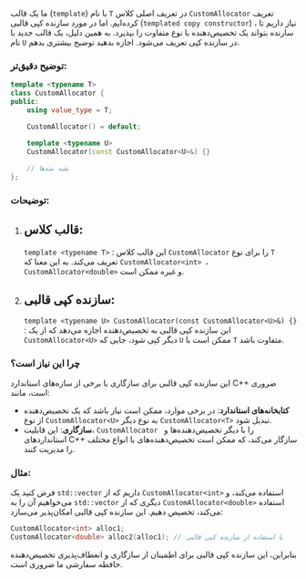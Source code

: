 ما یک قالب 
(`template`)
 با نام `T` در تعریف اصلی کلاس 
 `CustomAllocator`
  تعریف کرده‌ایم. اما در مورد سازنده کپی قالبی 
  (`templated copy constructor`)
  ، نیاز داریم تا سازنده بتواند یک تخصیص‌دهنده با نوع متفاوت را بپذیرد. به همین دلیل، یک قالب جدید با نام 
  `U`
   در سازنده کپی تعریف می‌شود. اجازه بدهید توضیح بیشتری بدهم.

### توضیح دقیق‌تر:

```cpp
template <typename T>
class CustomAllocator {
public:
    using value_type = T;

    CustomAllocator() = default;

    template <typename U>
    CustomAllocator(const CustomAllocator<U>&) {}
    
    // بقیه متدها
};
```

### توضیحات:

1. **قالب کلاس**:
   -
    `template <typename T>`
    : این قالب کلاس 
    `CustomAllocator`
     را برای نوع 
     `T`
      تعریف می‌کند. به این معنا که 
      `CustomAllocator<int>
      `، 
      `CustomAllocator<double>`
       و غیره ممکن است.

2. **سازنده کپی قالبی**:
   - 

   `template <typename U> CustomAllocator(const CustomAllocator<U>&) {}`
   : این سازنده کپی قالبی به تخصیص‌دهنده اجازه می‌دهد که از یک 
   `CustomAllocator<U>`
    دیگر کپی شود، جایی که 
    `U`
     ممکن است با 
     `T`
      متفاوت باشد.

### چرا این نیاز است؟
این سازنده کپی قالبی برای سازگاری با برخی از سازه‌های استاندارد 
C++
 ضروری است، مانند:

- **کتابخانه‌های استاندارد**: در برخی موارد، ممکن است نیاز باشد که یک تخصیص‌دهنده از نوع 
`CustomAllocator<U>`
 به نوع دیگر 
 `CustomAllocator<T>`
  تبدیل شود.
- **سازگاری**: این قابلیت، 
`CustomAllocator
` را با دیگر تخصیص‌دهنده‌ها و استانداردهای 
C++
 سازگار می‌کند، که ممکن است تخصیص‌دهنده‌های با انواع مختلف را مدیریت کنند.

### مثال:
فرض کنید یک 
`std::vector`
 داریم که از 
 `CustomAllocator<int>`
  استفاده می‌کند، و می‌خواهیم آن را به 
  `std::vector`
   دیگری که از 
   `CustomAllocator<double>`
    استفاده می‌کند، تخصیص دهیم. این سازنده کپی قالبی امکان‌پذیر می‌سازد:

```cpp
CustomAllocator<int> alloc1;
CustomAllocator<double> alloc2(alloc1); // با استفاده از سازنده کپی قالبی
```

بنابراین، این سازنده کپی قالبی برای اطمینان از سازگاری و انعطاف‌پذیری تخصیص‌دهنده حافظه سفارشی ما ضروری است.